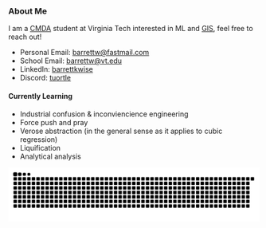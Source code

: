 <!-- About -->
<h3> About Me </h4>
<p> 
I am a <a href="https://data.science.vt.edu/programs/cmda.html">CMDA</a> student at Virginia Tech interested in ML and <a href="https://en.wikipedia.org/wiki/Geographic_information_system">GIS</a>, feel free to reach out!
<!-- Contact Methods -->
<ul>
  <li>Personal Email: <a href="mailto:barrettw@fastmail.com">barrettw@fastmail.com</a></li>
  <li>School Email: <a href="mailto:barrettw@vt.edu">barrettw@vt.edu</a></li>
  <li>LinkedIn: <a href="https://www.linkedin.com/in/barrettkwise">barrettkwise</a></li>
  <li>Discord: <a href="https://discordapp.com/users/358636454601031681">tuortle</a></li>
</ul>

<h4> Currently Learning </h4>
<ul>
  <li>Industrial confusion & inconviencience engineering</li>
  <li>Force push and pray</li>
  <li>Verose abstraction (in the general sense as it applies to cubic regression)</li>
  <li>Liquification</li>
  <li>Analytical analysis</li>
</ul>
</p>

<!-- Snake -->
<picture>
  <source media="(prefers-color-scheme: dark)" srcset="https://github.com/barrettkwise/barrettkwise/blob/output/github-snake-dark.svg" />
  <source media="(prefers-color-scheme: light)" srcset="https://github.com/barrettkwise/barrettkwise/blob/output/github-snake.svg" />
  <img alt="github-snake" src="https://github.com/barrettkwise/barrettkwise/blob/output/github-snake.svg" />
</picture>
